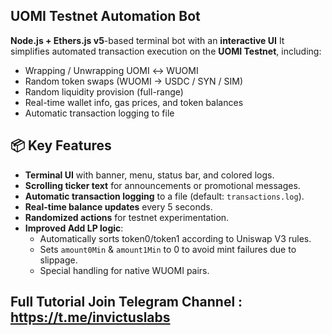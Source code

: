 ## UOMI Testnet Automation Bot

**Node.js + Ethers.js v5**-based terminal bot with an **interactive UI**
It simplifies automated transaction execution on the **UOMI Testnet**, including:

- Wrapping / Unwrapping UOMI ↔ WUOMI
- Random token swaps (WUOMI → USDC / SYN / SIM)
- Random liquidity provision (full-range)
- Real-time wallet info, gas prices, and token balances
- Automatic transaction logging to file


## 📦 Key Features

- **Terminal UI** with banner, menu, status bar, and colored logs.
- **Scrolling ticker text** for announcements or promotional messages.
- **Automatic transaction logging** to a file (default: `transactions.log`).
- **Real-time balance updates** every 5 seconds.
- **Randomized actions** for testnet experimentation.
- **Improved Add LP logic**:
  - Automatically sorts token0/token1 according to Uniswap V3 rules.
  - Sets `amount0Min` & `amount1Min` to 0 to avoid mint failures due to slippage.
  - Special handling for native WUOMI pairs.


## Full Tutorial Join Telegram Channel : https://t.me/invictuslabs
